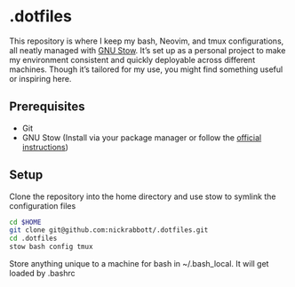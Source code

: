 # .dotfiles
This repository is where I keep my bash, Neovim, and tmux configurations, all neatly managed with [GNU Stow](https://www.gnu.org/software/stow/). It’s set up as a personal project to make my environment consistent and quickly deployable across different machines. Though it’s tailored for my use, you might find something useful or inspiring here.

## Prerequisites
- Git
- GNU Stow (Install via your package manager or follow the [official instructions](https://www.gnu.org/software/stow/manual/stow.html#Installation))

## Setup
Clone the repository into the home directory and use stow to symlink the configuration files

```bash
cd $HOME
git clone git@github.com:nickrabbott/.dotfiles.git
cd .dotfiles
stow bash config tmux
```

Store anything unique to a machine for bash in ~/.bash_local. It will get loaded by .bashrc
